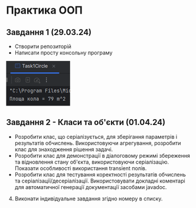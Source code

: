 # Практика ООП

## Завдання 1 (29.03.24)

- Створити репозиторій
- Написати просту консольну програму

![](Images/Task1.png)
## Завдання 2 - Класи та об'єкти  (01.04.24)
- Розробити клас, що серіалізується, для зберігання параметрів і результатів
обчислень.
Використовуючи агрегування, розробити клас для знаходження рішення
задачі. 
-  Розробити клас для демонстрації в діалоговому режимі збереження та
відновлення стану об'єкта, використовуючи серіалізацію. Показати особливості
використання transient полів. 
-  Розробити клас для тестування коректності результатів обчислень та
серіалізації/десеріалізації.
Використовувати докладні коментарі для автоматичної генерації
документації засобами javadoc.

4. Виконати індивідуальне завдання згідно номеру в списку.
